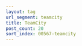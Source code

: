 ```yaml
---
layout: tag
url_segment: teamcity
title: TeamCity
post_count: 20
sort_index: 00567-teamcity
---
```

